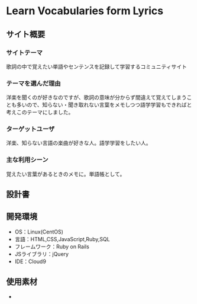 # Learn Vocabularies form Lyrics

## サイト概要
### サイトテーマ
歌詞の中で覚えたい単語やセンテンスを記録して学習するコミュニティサイト

### テーマを選んだ理由
洋楽を聞くのが好きなのですが、歌詞の意味が分からず間違えて覚えてしまうことも多いので、知らない・聞き取れない言葉をメモしつつ語学学習もできればと考えこのテーマにしました。

### ターゲットユーザ
洋楽、知らない言語の楽曲が好きな人。語学学習をしたい人。

### 主な利用シーン
覚えたい言葉があるときのメモに。単語帳として。

## 設計書


## 開発環境
- OS：Linux(CentOS)
- 言語：HTML,CSS,JavaScript,Ruby,SQL
- フレームワーク：Ruby on Rails
- JSライブラリ：jQuery
- IDE：Cloud9

## 使用素材
-